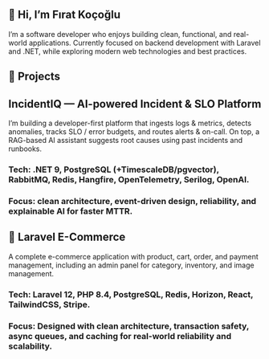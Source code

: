 ## 👋 Hi, I’m Fırat Koçoğlu

I’m a software developer who enjoys building clean, functional, and real-world applications.
Currently focused on backend development with Laravel and .NET, while exploring modern web technologies and best practices.

## 🚀 Projects

## IncidentIQ — AI-powered Incident & SLO Platform

I’m building a developer-first platform that ingests logs & metrics, detects anomalies, tracks SLO / error budgets, and routes alerts & on-call. On top, a RAG-based AI assistant suggests root causes using past incidents and runbooks.
### Tech: .NET 9, PostgreSQL (+TimescaleDB/pgvector), RabbitMQ, Redis, Hangfire, OpenTelemetry, Serilog, OpenAI.
### Focus: clean architecture, event-driven design, reliability, and explainable AI for faster MTTR.

## 🛒 Laravel E-Commerce

A complete e-commerce application with product, cart, order, and payment management, including an admin panel for category, inventory, and image management.
### Tech: Laravel 12, PHP 8.4, PostgreSQL, Redis, Horizon, React, TailwindCSS, Stripe.
### Focus: Designed with clean architecture, transaction safety, async queues, and caching for real-world reliability and scalability.

